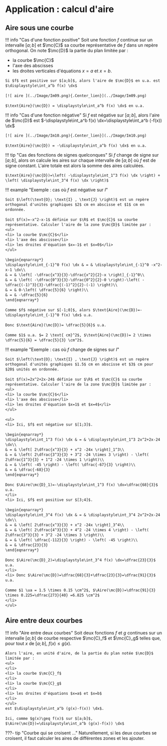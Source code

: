 # Application : calcul d'aire

## Aire sous une courbe


!!! info "Cas d'une fonction positive"
    Soit une fonction $f$ continue sur un intervalle $[a;b]$ et $\mc{C}$ sa courbe représentative de $f$ dans un repère orthogonal. On note $\mc{D}$ la partie du plan limitée par :
    <ul>
    </li>
    <li> la courbe $\mc{C}$</li>
    <li> l'axe des abscisses</li>
    <li> les droites verticales d'équations $x=a$ et $x=b$.</li>
    </ul>

    Si $f$ est positive sur $[a;b]$, alors l'aire de $\mc{D}$ en u.a. est $\displaystyle\int_a^b f(x) \dx$

    [![ aire ](../Image/Im09.png){.Center_lien}](../Image/Im09.png)

    $\text{Aire}(\mc{D}) = \displaystyle\int_a^b f(x) \dx$ en u.a.

!!! info "Cas d'une fonction négative"
    Si $f$ est négative sur $[a;b]$, alors l'aire de $\mc{D}$ est $-\displaystyle\int_a^b f(x) \dx=\displaystyle\int_a^b (-f(x)) \dx$

    [![ aire ](../Image/Im10.png){.Center_lien}](../Image/Im10.png)

    $\text{Aire}(\mc{D}) = -\displaystyle\int_a^b f(x) \dx$ en u.a.

!!! tip "Cas des fonctions de signes quelconques"
    Si $f$ change de signe sur $[a;b]$, alors on calcule les aires sur chaque intervalle de $[a;b]$ où $f$ est de signe constant. L'aire totale est alors la somme des aires calculées.

    $\text{Aire}(\mc{D})=\left( -\displaystyle\int_1^3 f(x) \dx \right) + \left( \displaystyle\int_3^4 f(x) \dx \right)$

!!! example "Exemple : cas où $f$ est négative sur $I$"

    Soit $\left(\text{O}; \text{I} , \text{J} \right)$ est un repère orthogonal d'unités graphiques $2$ cm en abscisse et $1$ cm en ordonnée.

    Soit $f(x)=-x^2-x-1$ définie sur $\R$ et $\mc{C}$ sa courbe représentative. Calculer l'aire de la zone $\mc{D}$ limitée par :
    <ul>
    <li> la courbe $\mc{C}$</li>
    <li> l'axe des abscisse</li>
    <li> les droites d'équation $x=-1$ et $x=0$</li>
    </ul>

    \begin{eqnarray*}
    \displaystyle\int_{-1}^0 f(x) \dx & = & \displaystyle\int_{-1}^0 -x^2-x-1 \dx\\
    & = & \left[ -\dfrac{x^3}{3}-\dfrac{x^2}{2}-x \right]_{-1}^0\\
    & = & \left( -\dfrac{0^3}{3}-\dfrac{0^2}{2}-0 \right)-\left( -\dfrac{(-1)^3}{3}-\dfrac{(-1)^2}{2}-(-1) \right)\\
    & = & 0-\left( \dfrac{5}{6} \right)\\
    & = & -\dfrac{5}{6} 
    \end{eqnarray*}

    Comme $f$ négative sur $[-1;0]$, alors $\text{Aire}(\mc{D})=-\displaystyle\int_{-1}^0 f(x) \dx$ u.a.
    
    Donc $\text{Aire}(\mc{D})= \dfrac{5}{6}$ u.a.

    Comme $1$ u.a. $= 2 \text{ cm}^2$, $\text{Aire}(\mc{D})= 2 \times \dfrac{5}{6} = \dfrac{5}{3} \cm^2$.
 

!!! example "Exemple : cas où $f$ change de signes sur $I$"

    Soit $\left(\text{O}; \text{I} , \text{J} \right)$ est un repère orthogonal d'unités graphiques $1.5$ cm en abscisse et $3$ cm pour $20$ unités en ordonnée.

    Soit $f(x)=2x^2+2x-24$ définie sur $\R$ et $\mc{C}$ sa courbe représentative. Calculer l'aire de la zone $\mc{D}$ limitée par :
    <ul>
    <li> la courbe $\mc{C}$</li>
    <li> l'axe des abscisse</li>
    <li> les droites d'équation $x=1$ et $x=4$</li>
    </ul>

    <ul>
    <li> Ici, $f$ est négative sur $[1;3]$.
    
    \begin{eqnarray*}
    \displaystyle\int_1^3 f(x) \dx & = & \displaystyle\int_1^3 2x^2+2x-24 \dx\\
    & = & \left[ 2\dfrac{x^3}{3} + x^2 -24x \right]_1^3\\
    & = & \left( 2\dfrac{3^3}{3} + 3^2 -24 \times 3 \right) - \left( 2\dfrac{1^3}{3} + 1^2 -24 \times 1 \right)\\
    & = & \left( -45 \right) - \left( \dfrac{-67}{3} \right)\\
    & = & \dfrac{-68}{3}
    \end{eqnarray*}
    
    Donc $\Aire(\mc{D}_1)=-\displaystyle\int_1^3 f(x) \dx=\dfrac{68}{3}$ u.a.
    </li>
    <li> Ici, $f$ est positive sur $[3;4]$.

    \begin{eqnarray*}
    \displaystyle\int_3^4 f(x) \dx & = & \displaystyle\int_3^4 2x^2+2x-24 \dx\\
    & = & \left[ 2\dfrac{x^3}{3} + x^2 -24x \right]_3^4\\
    & = & \left( 2\dfrac{4^3}{3} + 4^2 -24 \times 4 \right) - \left( 2\dfrac{3^3}{3} + 3^2 -24 \times 3 \right)\\
    & = & \left( \dfrac{-112}{3} \right) - \left( -45 \right)\\
    & = & \dfrac{23}{3}
    \end{eqnarray*}

    Donc $\Aire(\mc{D}_2)=\displaystyle\int_3^4 f(x) \dx=\dfrac{23}{3}$ u.a.
    </li>
    <li> Donc $\Aire(\mc{D})=\dfrac{68}{3}+\dfrac{23}{3}=\dfrac{91}{3}$ u.a.
    
    Comme $1 \ua = 1.5 \times 0.15 \cm^2$, $\Aire(\mc{D})=\dfrac{91}{3} \times 0.225=\dfrac{273}{40} =6.825 \cm^2$
    </li>
    </ul>
 

## Aire entre deux courbes

!!! info "Aire entre deux courbes"
    Soit deux fonctions $f$ et $g$ continues sur un intervalle $[a;b]$ de courbe respective $\mc{C}_f$ et $\mc{C}_g$ telles que, pour tout $x$ de  $[a;b]$, $f(x) \leq g(x)$.
    
    Alors l'aire, en unité d'aire, de la partie du plan notée $\mc{D}$ limitée par :
    <ul>
    </li>
    <li> la courbe $\mc{C}_f$
    </li>
    <li> la courbe $\mc{C}_g$
    </li>
    <li> les droites d'équations $x=a$ et $x=b$
    </li>
    </ul>
    est $\displaystyle\int_a^b (g(x)-f(x)) \dx$.

    Ici, comme $g(x)\geq f(x)$ sur $[a;b]$, $\Aire(\mc{D})=\displaystyle\int_a^b (g(x)-f(x)) \dx$

???- tip "Courbe qui se croisent ..." 
    Naturellement, si les deux courbes se croisent, il faut calculer les aires de différentes zones et les ajouter.
